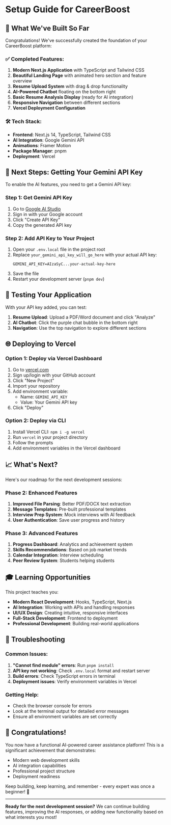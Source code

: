 # Setup Guide for CareerBoost

## 🎯 What We've Built So Far

Congratulations! We've successfully created the foundation of your CareerBoost platform:

### ✅ Completed Features:
1. **Modern Next.js Application** with TypeScript and Tailwind CSS
2. **Beautiful Landing Page** with animated hero section and feature overview
3. **Resume Upload System** with drag & drop functionality
4. **AI-Powered Chatbot** floating on the bottom right
5. **Basic Resume Analysis Display** (ready for AI integration)
6. **Responsive Navigation** between different sections
7. **Vercel Deployment Configuration**

### 🛠️ Tech Stack:
- **Frontend**: Next.js 14, TypeScript, Tailwind CSS
- **AI Integration**: Google Gemini API
- **Animations**: Framer Motion
- **Package Manager**: pnpm
- **Deployment**: Vercel

## 🔑 Next Steps: Getting Your Gemini API Key

To enable the AI features, you need to get a Gemini API key:

### Step 1: Get Gemini API Key
1. Go to [Google AI Studio](https://makersuite.google.com/app/apikey)
2. Sign in with your Google account
3. Click "Create API Key" 
4. Copy the generated API key

### Step 2: Add API Key to Your Project
1. Open your `.env.local` file in the project root
2. Replace `your_gemini_api_key_will_go_here` with your actual API key:
   ```
   GEMINI_API_KEY=AIzaSyC...your-actual-key-here
   ```
3. Save the file
4. Restart your development server (`pnpm dev`)

## 🚀 Testing Your Application

With your API key added, you can test:

1. **Resume Upload**: Upload a PDF/Word document and click "Analyze"
2. **AI Chatbot**: Click the purple chat bubble in the bottom right
3. **Navigation**: Use the top navigation to explore different sections

## 🌐 Deploying to Vercel

### Option 1: Deploy via Vercel Dashboard
1. Go to [vercel.com](https://vercel.com)
2. Sign up/login with your GitHub account
3. Click "New Project"
4. Import your repository
5. Add environment variable:
   - Name: `GEMINI_API_KEY`
   - Value: Your Gemini API key
6. Click "Deploy"

### Option 2: Deploy via CLI
1. Install Vercel CLI: `npm i -g vercel`
2. Run `vercel` in your project directory
3. Follow the prompts
4. Add environment variables in the Vercel dashboard

## 📈 What's Next?

Here's our roadmap for the next development sessions:

### Phase 2: Enhanced Features
1. **Improved File Parsing**: Better PDF/DOCX text extraction
2. **Message Templates**: Pre-built professional templates
3. **Interview Prep System**: Mock interviews with AI feedback
4. **User Authentication**: Save user progress and history

### Phase 3: Advanced Features
1. **Progress Dashboard**: Analytics and achievement system
2. **Skills Recommendations**: Based on job market trends
3. **Calendar Integration**: Interview scheduling
4. **Peer Review System**: Students helping students

## 🎓 Learning Opportunities

This project teaches you:
- **Modern React Development**: Hooks, TypeScript, Next.js
- **AI Integration**: Working with APIs and handling responses
- **UI/UX Design**: Creating intuitive, responsive interfaces
- **Full-Stack Development**: Frontend to deployment
- **Professional Development**: Building real-world applications

## 🔧 Troubleshooting

### Common Issues:

1. **"Cannot find module" errors**: Run `pnpm install`
2. **API key not working**: Check `.env.local` format and restart server
3. **Build errors**: Check TypeScript errors in terminal
4. **Deployment issues**: Verify environment variables in Vercel

### Getting Help:
- Check the browser console for errors
- Look at the terminal output for detailed error messages
- Ensure all environment variables are set correctly

## 🎉 Congratulations!

You now have a functional AI-powered career assistance platform! This is a significant achievement that demonstrates:

- Modern web development skills
- AI integration capabilities
- Professional project structure
- Deployment readiness

Keep building, keep learning, and remember - every expert was once a beginner! 🚀

---

**Ready for the next development session?** We can continue building features, improving the AI responses, or adding new functionality based on what interests you most!

